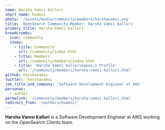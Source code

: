 ```yaml
---
name: Harsha Vamsi Kalluri
short_name: hvamsi
photo: '/assets/media/community/members/harshavamsi.png'
title: 'OpenSearch Community Member: Harsha Vamsi Kalluri'
primary_title: Harsha Vamsi Kalluri
breadcrumbs:
  icon: community
  items:
    - title: Community
      url: /community/index.html
    - title: Members
      url: /community/members/index.html
    - title: 'Harsha Vamsi Kalluri&apos;s Profile'
      url: '/community/members/harsha-vamsi-kalluri.html'
github: harshavamsi
twitter: _harshavamsi
job_title_and_company: 'Software Development Engineer at AWS'
personas:
  - author
permalink: '/community/members/harsha-vamsi-kalluri.html'
redirect_from: '/authors/hvamsi/'
---
```


**Harsha Vamsi Kalluri** is a Software Development Engineer at AWS working on the OpenSearch Clients team.

